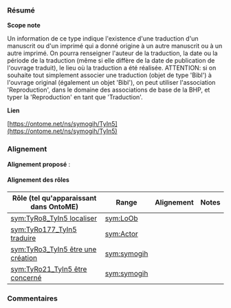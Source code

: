 ### Résumé

**Scope note**

Un information de ce type indique l'existence d'une traduction d'un manuscrit ou d'un imprimé qui a donné origine à un autre manuscrit ou à un autre imprimé. On pourra renseigner l'auteur de la traduction, la date ou la période de la traduction (même si elle diffère de la date de publication de l'ouvrage traduit), le lieu où la traduction a été réalisée.	ATTENTION: si on souhaite tout simplement associer une traduction (objet de type 'Bibl') à l'ouvrage original (également un objet 'Bibl'), on peut utiliser l'association 'Reproduction', dans le domaine des associations de base de la BHP, et typer la 'Reproduction' en tant que 'Traduction'.

**Lien**

[https://ontome.net/ns/symogih/TyIn5](https://ontome.net/ns/symogih/TyIn5)

### Alignement

**Alignement proposé** :

#### Alignement des rôles

| Rôle (tel qu'apparaissant dans OntoME) | Range | Alignement | Notes |
| ----- | ----- | ----- | ----- |
| [sym:TyRo8_TyIn5 localiser](https://ontome.net/ns/symogih/TyRo8_TyIn5) | [sym:LoOb](https://ontome.net/ns/symogih/LoOb) |   |   |
| [sym:TyRo177_TyIn5 traduire](https://ontome.net/ns/symogih/TyRo177_TyIn5) | [sym:Actor](https://ontome.net/ns/symogih/Actor) |   |   |
| [sym:TyRo3_TyIn5 être une création](https://ontome.net/ns/symogih/TyRo3_TyIn5) | [sym:symogih](https://ontome.net/ns/symogih/symogih) |   |   |
| [sym:TyRo21_TyIn5 être concerné](https://ontome.net/ns/symogih/TyRo21_TyIn5) | [sym:symogih](https://ontome.net/ns/symogih/symogih) |   |   |

### Commentaires